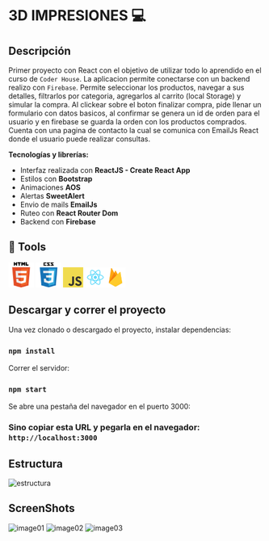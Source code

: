# 3D IMPRESIONES :computer:

## Descripción

Primer proyecto con React con el objetivo de utilizar todo lo aprendido en el curso de `Coder House`.
La aplicacion permite conectarse con un backend realizo con `Firebase`.
Permite seleccionar los productos, navegar a sus detalles, filtrarlos por categoria, agregarlos al carrito (local Storage) y simular la compra. 
Al clickear sobre el boton finalizar compra, pide llenar un formulario con datos basicos, al confirmar se genera un id de orden para el usuario y en firebase se guarda la orden con los productos comprados. 
Cuenta con una pagina de contacto la cual se comunica con EmailJs React donde el usuario puede realizar consultas.


**Tecnologías y librerías:**

- Interfaz realizada con **ReactJS - Create React App**
- Estilos con **Bootstrap**
- Animaciones **AOS**
- Alertas **SweetAlert**
- Envio de mails **EmailJs**
- Ruteo con **React Router Dom**
- Backend con **Firebase**

## 🧰 Tools 


<img src="https://raw.githubusercontent.com/github/explore/80688e429a7d4ef2fca1e82350fe8e3517d3494d/topics/html/html.png" alt="HTML Logo" width="50" height="50"/> <img src="https://raw.githubusercontent.com/github/explore/80688e429a7d4ef2fca1e82350fe8e3517d3494d/topics/css/css.png" alt="CSS Logo" width="50" height="50"/> <img src="https://raw.githubusercontent.com/github/explore/80688e429a7d4ef2fca1e82350fe8e3517d3494d/topics/javascript/javascript.png" alt="JavaScript Logo" width="40" height="40"/> <img src="https://raw.githubusercontent.com/github/explore/80688e429a7d4ef2fca1e82350fe8e3517d3494d/topics/react/react.png" alt="React Logo" width="40" height="40"/><img src="https://raw.githubusercontent.com/github/explore/80688e429a7d4ef2fca1e82350fe8e3517d3494d/topics/firebase/firebase.png" alt="Firebase Logo" width="40" height="40"/>


## Descargar y correr el proyecto

Una vez clonado o descargado el proyecto, instalar dependencias:

### `npm install`

Correr el servidor:

### `npm start`

Se abre una pestaña del navegador en el puerto 3000:

### Sino copiar esta URL y pegarla en el navegador: `http://localhost:3000`

## Estructura

![estructura](https://i.postimg.cc/XNd4vbV1/estructura.png)

## ScreenShots

![image01](https://i.postimg.cc/BnQ0NP2R/pint1.png)
![image02](https://i.postimg.cc/pXBvDJ5D/print2.png)
![image03](https://i.postimg.cc/j20Th8hh/print3.png)